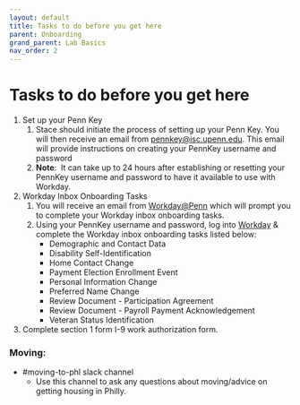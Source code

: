 ```yaml
---
layout: default
title: Tasks to do before you get here
parent: Onboarding
grand_parent: Lab Basics
nav_order: 2
---
```

# Tasks to do before you get here

1. Set up your Penn Key
    1. Stace should initiate the process of setting up your Penn Key. You will then receive an email from pennkey@isc.upenn.edu. This email will provide instructions on creating your PennKey username and password
    2. **Note**:  It can take up to 24 hours after establishing or resetting your PennKey username and password to have it available to use with Workday.
2. Workday Inbox Onboarding Tasks
    1. You will receive an email from [Workday@Penn](https://www.workday.upenn.edu/) which will prompt you to complete your Workday inbox onboarding tasks.
    2. Using your PennKey username and password, log into [Workday](https://www.myworkday.com/upenn/login.htmld) & complete the Workday inbox onboarding tasks listed below:
        - Demographic and Contact Data
        - Disability Self-Identification
        - Home Contact Change
        - Payment Election Enrollment Event
        - Personal Information Change
        - Preferred Name Change
        - Review Document - Participation Agreement
        - Review Document - Payroll Payment Acknowledgement
        - Veteran Status Identification
3. Complete section 1 form I-9 work authorization form.

### Moving:

- #moving-to-phl slack channel
    - Use this channel to ask any questions about moving/advice on getting housing in Philly.